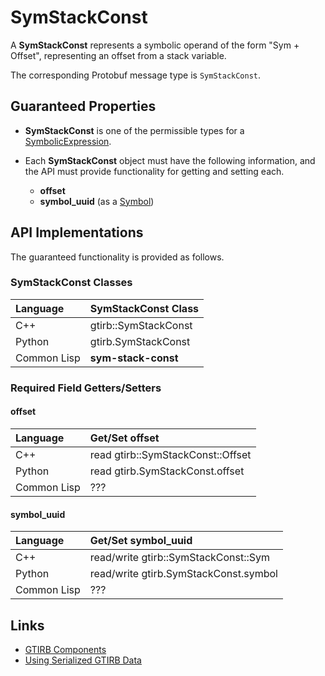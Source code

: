 SymStackConst
====================

A **SymStackConst** represents a symbolic operand of the form "Sym +
Offset", representing an offset from a stack variable.

The corresponding Protobuf message type is `SymStackConst`.


Guaranteed Properties
---------------------

- **SymStackConst** is one of the permissible types for a
  [SymbolicExpression](SymbolicExpression.md).


- Each **SymStackConst** object must have the following information,
  and the API must provide functionality for getting and setting each.
  - **offset**
  - **symbol_uuid** (as a [Symbol](Symbol.md))



API Implementations
--------------------

The guaranteed functionality is provided as follows.

### SymStackConst Classes

| Language    | SymStackConst Class  |
|:------------|:---------------------|
| C++         | gtirb::SymStackConst |
| Python      | gtirb.SymStackConst  |
| Common Lisp | **sym-stack-const**  |



### Required Field Getters/Setters

#### offset

| Language    | Get/Set offset                    |
|:------------|:----------------------------------|
| C++         | read gtirb::SymStackConst::Offset |
| Python      | read gtirb.SymStackConst.offset   |
| Common Lisp | ???                               |




#### symbol_uuid

| Language    | Get/Set symbol_uuid                   |
|:------------|:--------------------------------------|
| C++         | read/write gtirb::SymStackConst::Sym  |
| Python      | read/write gtirb.SymStackConst.symbol |
| Common Lisp | ???                                   |


Links
--------------------

- [GTIRB Components](COMPONENTS.md)
- [Using Serialized GTIRB Data](../../PROTOBUF.md)
